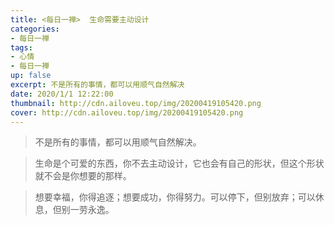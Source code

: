 ```yaml
---
title: <每日一禅>  生命需要主动设计
categories:
- 每日一禅
tags: 
- 心情
- 每日一禅
up: false
excerpt: 不是所有的事情，都可以用顺气自然解决
date: 2020/1/1 12:22:00
thumbnail: http://cdn.ailoveu.top/img/20200419105420.png
cover: http://cdn.ailoveu.top/img/20200419105420.png
---
```

> 不是所有的事情，都可以用顺气自然解决。

> 生命是个可爱的东西，你不去主动设计，它也会有自己的形状，但这个形状就不会是你想要的那样。
 
> 想要幸福，你得追逐；想要成功，你得努力。可以停下，但别放弃；可以休息，但别一劳永逸。

  <div align="center">

<p><img class="lazy-img"  data-src="http://cdn.ailoveu.top/img/20200419105420.png"></p> 

  </div>